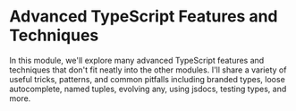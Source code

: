 # Advanced TypeScript Features and Techniques

In this module, we'll explore many advanced TypeScript features and techniques that don't fit neatly into the other modules. I'll share a variety of useful tricks, patterns, and common pitfalls including branded types, loose autocomplete, named tuples, evolving any, using jsdocs, testing types, and more.
